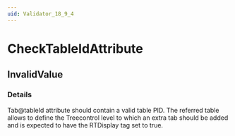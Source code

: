 ```yaml
---
uid: Validator_18_9_4
---
```


# CheckTableIdAttribute

## InvalidValue

<!-- Description, Properties, ... sections are auto-generated. -->
<!-- REPLACE ME AUTO-GENERATION -->

### Details

Tab@tableId attribute should contain a valid table PID.
The referred table allows to define the Treecontrol level to which an extra tab should be added and is expected to have the RTDisplay tag set to true.

<!-- Uncomment to add example code -->
<!--### Example code-->
